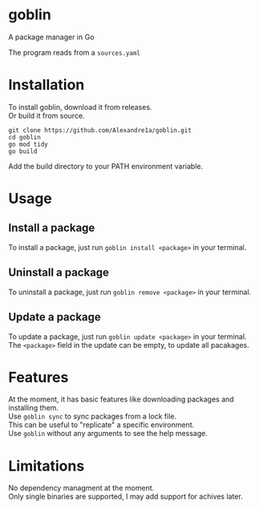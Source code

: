 <!-- Synced from https://github.com/Alexandre1a/goblin (Fri May 23 01:54:49 UTC 2025) -->

# goblin
A package manager in Go  

The program reads from a `sources.yaml`  

# Installation  
To install goblin, download it from releases.  
Or build it from source.  
```
git clone https://github.com/Alexandre1a/goblin.git
cd goblin
go mod tidy
go build
```

Add the build directory to your PATH environment variable.  

# Usage  
## Install a package  
To install a package, just run `goblin install <package>` in your terminal.  
## Uninstall a package  
To uninstall a package, just run `goblin remove <package>` in your terminal.  
## Update a package  
To update a package, just run `goblin update <package>` in your terminal.  
The `<package>` field in the update can be empty, to update all pacakages.  
# Features  
At the moment, it has basic features like downloading packages and installing them.  
Use `goblin sync` to sync packages from a lock file.  
This can be useful to "replicate" a specific environment.  
Use `goblin` without any arguments to see the help message.  

# Limitations  
No dependency managment at the moment.  
Only single binaries are supported, I may add support for achives later.  
